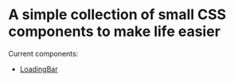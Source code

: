 # A simple collection of small CSS components to make life easier

Current components:

- [LoadingBar](./components/loadingbar)
